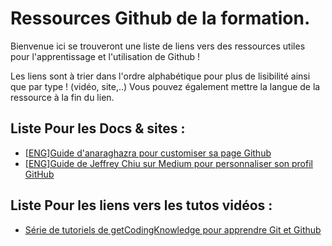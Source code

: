 # Ressources Github de la formation.  

Bienvenue ici se trouveront une liste de liens vers des ressources utiles pour l'apprentissage et l'utilisation de Github !  

Les liens sont à trier dans l'ordre alphabétique pour plus de lisibilité ainsi que par type ! (vidéo, site,..)
Vous pouvez également mettre la langue de la ressource à la fin du lien.

## Liste Pour les Docs & sites :   

* [[ENG]Guide d'anaraghazra pour customiser sa page Github](https://github.com/anuraghazra/github-readme-stats)
* [[ENG]Guide de Jeffrey Chiu sur Medium pour personnaliser son profil GitHub](https://medium.com/nerd-for-tech/stand-out-by-personalizing-your-github-profile-f0a5d73f2b4d)


## Liste Pour les liens vers les tutos vidéos : 

* [Série de tutoriels de getCodingKnowledge pour apprendre Git et Github](https://www.youtube.com/playlist?list=PLuWyq_EO5_AJO0AOFGp4Dte1VuabRbKsf)